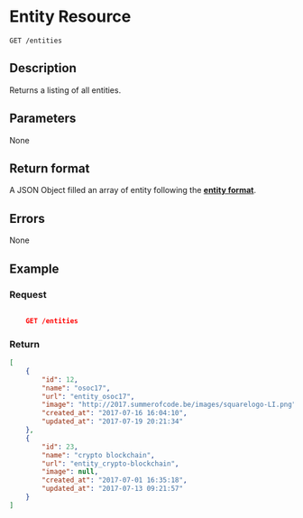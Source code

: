 # Entity Resource

    GET /entities

## Description

Returns a listing of all entities.

## Parameters

None

## Return format

A JSON Object filled an array of entity following the **[entity format][]**.

## Errors

None

## Example

### **Request**

``` json

    GET /entities
```

### **Return**

``` json
[
    {
        "id": 12,
        "name": "osoc17",
        "url": "entity_osoc17",
        "image": "http://2017.summerofcode.be/images/squarelogo-LI.png",
        "created_at": "2017-07-16 16:04:10",
        "updated_at": "2017-07-19 20:21:34"
    },
    {
        "id": 23,
        "name": "crypto blockchain",
        "url": "entity_crypto-blockchain",
        "image": null,
        "created_at": "2017-07-01 16:35:18",
        "updated_at": "2017-07-13 09:21:57"
    }
]
```

[entity format]: ../../formats.md#-format-entity
